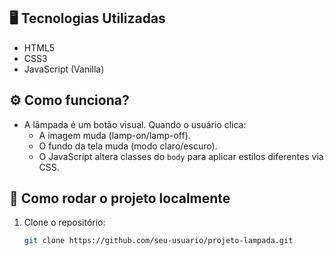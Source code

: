 
## 🖥️ Tecnologias Utilizadas

- HTML5
- CSS3
- JavaScript (Vanilla)

## ⚙️ Como funciona?

- A lâmpada é um botão visual. Quando o usuário clica:
  - A imagem muda (lamp-on/lamp-off).
  - O fundo da tela muda (modo claro/escuro).
  - O JavaScript altera classes do `body` para aplicar estilos diferentes via CSS.

## 🚀 Como rodar o projeto localmente

1. Clone o repositório:
   ```bash
   git clone https://github.com/seu-usuario/projeto-lampada.git
